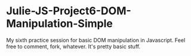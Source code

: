 # Julie-JS-Project6-DOM-Manipulation-Simple

My sixth practice session for basic DOM manipulation in Javascript. Feel free to comment, fork, whatever.  It's pretty basic stuff.
